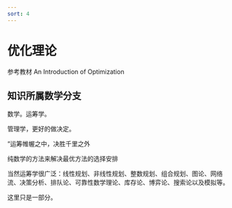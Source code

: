 ```yaml
---
sort: 4
---
```

# 优化理论

参考教材 An Introduction of Optimization

## 知识所属数学分支

数学。运筹学。

管理学，更好的做决定。

“运筹帷幄之中，决胜千里之外

纯数学的方法来解决最优方法的选择安排

当然运筹学很广泛：线性规划、非线性规划、整数规划、组合规划、图论、网络流、决策分析、排队论、可靠性数学理论、库存论、博弈论、搜索论以及模拟等。

这里只是一部分。






